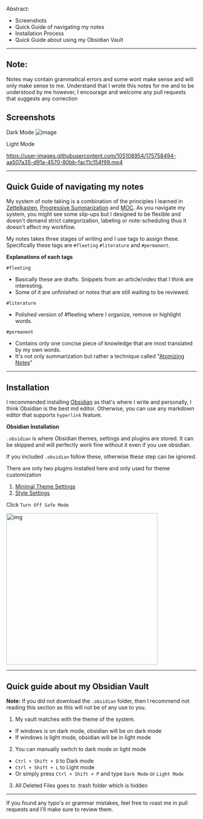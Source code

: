 Abstract:
- Screenshots
- Quick Guide of navigating my notes
- Installation Process
- Quick Guide about using my Obsidian Vault

---
## Note: 

Notes may contain grammatical errors and some wont make sense and will only make sense to me. Understand that I wrote this notes for me and to be understood by me however, I encourage and welcome any pull requests that suggests any correction


## Screenshots
Dark Mode
![image](https://user-images.githubusercontent.com/105108954/175243737-ea656a29-7057-4a95-aff8-9feaa0b78d51.png)

Light Mode

https://user-images.githubusercontent.com/105108954/175758494-aa507a35-d91a-4570-80bb-fac11c154f99.mp4



---
## Quick Guide of navigating my notes

My system of note taking is a combination of the principles I learned in [Zettelkasten](https://en.wikipedia.org/wiki/Zettelkasten), [Progressive Summarization](https://fortelabs.co/blog/series/ps/) and [MOC](https://medium.com/@nickmilo22/in-what-ways-can-we-form-useful-relationships-between-notes-9b9ec46973c6). As you navigate my system, you might see some slip-ups but I designed to be flexible and doesn't demand strict categorization, labeling or note-scheduling thus it doesn't affect my workflow. 

My notes takes three stages of writing and I use tags to assign these. Specifically these tags are `#fleeting` `#literature` and `#permanent`.

**Explanations of each tags**

`#fleeting`
- Basically these are drafts. Snippets from an article/video that I think are interesting.
- Some of it are unfinished or notes that are still waiting to be reviewed.


`#literature`
- Polished version of #fleeting where I organize, remove or highlight words. 


`#permanent`
- Contains only one concise piece of knowledge that are most translated by my own words. 
- It's not only summarization but rather a technique called "[Atomizing Notes](https://neuron.zettel.page/atomic#:~:text=Zettelkasten%20notes%20are%20atomic%20and,idea%20and%20one%20idea%20only.)"


---
## Installation

I recommended installing [Obsidian](https://obsidian.md) as that's where I write and personally, I think Obsidian is the best md editor. Otherwise, you can use any markdown editor that supports `hyperlink` feature. 

**Obsidian Installation**

`.obsidian` is where Obsidian themes, settings and plugins are stored. It can be skipped and will perfectly work fine without it even if you use obsidian. 

If you included `.obsidian` follow these, otherwise these step can be ignored.

There are only two plugins installed here and only used for theme customization

1. [Minimal Theme Settings](https://github.com/kepano/obsidian-minimal-settings)
2. [Style Settings](https://github.com/mgmeyers/obsidian-style-settings)

Click `Turn Off Safe Mode`

<img src="https://user-images.githubusercontent.com/105108954/175248747-9a4da87d-b65d-43b9-bbb2-4d363f0478d9.png" alt="img" width="400"/>



---
## Quick guide about my Obsidian Vault

**Note:** If you did not download the `.obsidian` folder, then I recommend not reading this section as this will not be of any use to you.

1. My vault matches with the theme of the system. 

- If windows is on dark mode, obsidian will be on dark mode
- If windows is light mode, obsidian will be in light mode

2. You can manually switch to dark mode or light mode

- `Ctrl + Shift + D` to Dark mode
- `Ctrl + Shift + L` to Light mode
- Or simply press `Ctrl + Shift + P` and type `Dark Mode` or `Light Mode`  


3. All Deleted Files goes to .trash folder which is hidden

---
If you found any typo's or grammar mistakes, feel free to roast me in pull requests and I'll make sure to review them. 
